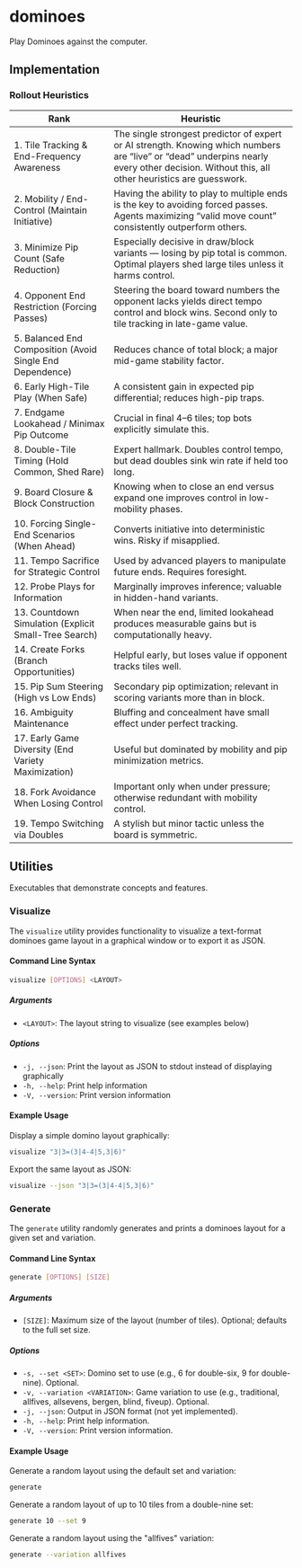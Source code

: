 # dominoes

Play Dominoes against the computer.

## Implementation

### Rollout Heuristics

| Rank                                                      | Heuristic                                                                                                                                                                                    |
| --------------------------------------------------------- | -------------------------------------------------------------------------------------------------------------------------------------------------------------------------------------------- |
| 1. Tile Tracking & End-Frequency Awareness                | The single strongest predictor of expert or AI strength. Knowing which numbers are “live” or “dead” underpins nearly every other decision. Without this, all other heuristics are guesswork. |
| 2. Mobility / End-Control (Maintain Initiative)           | Having the ability to play to multiple ends is the key to avoiding forced passes. Agents maximizing “valid move count” consistently outperform others.                                       |
| 3. Minimize Pip Count (Safe Reduction)                    | Especially decisive in draw/block variants — losing by pip total is common. Optimal players shed large tiles unless it harms control.                                                        |
| 4. Opponent End Restriction (Forcing Passes)              | Steering the board toward numbers the opponent lacks yields direct tempo control and block wins. Second only to tile tracking in late-game value.                                            |
| 5. Balanced End Composition (Avoid Single End Dependence) | Reduces chance of total block; a major mid-game stability factor.                                                                                                                            |
| 6. Early High-Tile Play (When Safe)                       | A consistent gain in expected pip differential; reduces high-pip traps.                                                                                                                      |
| 7. Endgame Lookahead / Minimax Pip Outcome                | Crucial in final 4–6 tiles; top bots explicitly simulate this.                                                                                                                               |
| 8. Double-Tile Timing (Hold Common, Shed Rare)            | Expert hallmark. Doubles control tempo, but dead doubles sink win rate if held too long.                                                                                                     |
| 9. Board Closure & Block Construction                     | Knowing when to close an end versus expand one improves control in low-mobility phases.                                                                                                      |
| 10. Forcing Single-End Scenarios (When Ahead)             | Converts initiative into deterministic wins. Risky if misapplied.                                                                                                                            |
| 11. Tempo Sacrifice for Strategic Control                 | Used by advanced players to manipulate future ends. Requires foresight.                                                                                                                      |
| 12. Probe Plays for Information                           | Marginally improves inference; valuable in hidden-hand variants.                                                                                                                             |
| 13. Countdown Simulation (Explicit Small-Tree Search)     | When near the end, limited lookahead produces measurable gains but is computationally heavy.                                                                                                 |
| 14. Create Forks (Branch Opportunities)                   | Helpful early, but loses value if opponent tracks tiles well.                                                                                                                                |
| 15. Pip Sum Steering (High vs Low Ends)                   | Secondary pip optimization; relevant in scoring variants more than in block.                                                                                                                 |
| 16. Ambiguity Maintenance                                 | Bluffing and concealment have small effect under perfect tracking.                                                                                                                           |
| 17. Early Game Diversity (End Variety Maximization)       | Useful but dominated by mobility and pip minimization metrics.                                                                                                                               |
| 18. Fork Avoidance When Losing Control                    | Important only when under pressure; otherwise redundant with mobility control.                                                                                                               |
| 19. Tempo Switching via Doubles                           | A stylish but minor tactic unless the board is symmetric.                                                                                                                                    |

## Utilities

Executables that demonstrate concepts and features.

### Visualize

The `visualize` utility provides functionality to visualize a text-format dominoes game layout in a graphical window or to export it as JSON.

#### Command Line Syntax

```bash
visualize [OPTIONS] <LAYOUT>
```

##### Arguments

- `<LAYOUT>`: The layout string to visualize (see examples below)

##### Options

- `-j, --json`: Print the layout as JSON to stdout instead of displaying graphically
- `-h, --help`: Print help information
- `-V, --version`: Print version information

#### Example Usage

Display a simple domino layout graphically:

```bash
visualize "3|3=(3|4-4|5,3|6)"
```

Export the same layout as JSON:

```bash
visualize --json "3|3=(3|4-4|5,3|6)"
```

### Generate

The `generate` utility randomly generates and prints a dominoes layout for a given set and variation.

#### Command Line Syntax

```bash
generate [OPTIONS] [SIZE]
```

##### Arguments

- `[SIZE]`: Maximum size of the layout (number of tiles). Optional; defaults to the full set size.

##### Options

- `-s, --set <SET>`: Domino set to use (e.g., 6 for double-six, 9 for double-nine). Optional.
- `-v, --variation <VARIATION>`: Game variation to use (e.g., traditional, allfives, allsevens, bergen, blind, fiveup). Optional.
- `-j, --json`: Output in JSON format (not yet implemented).
- `-h, --help`: Print help information.
- `-V, --version`: Print version information.

#### Example Usage

Generate a random layout using the default set and variation:

```bash
generate
```

Generate a random layout of up to 10 tiles from a double-nine set:

```bash
generate 10 --set 9
```

Generate a random layout using the "allfives" variation:

```bash
generate --variation allfives
```
